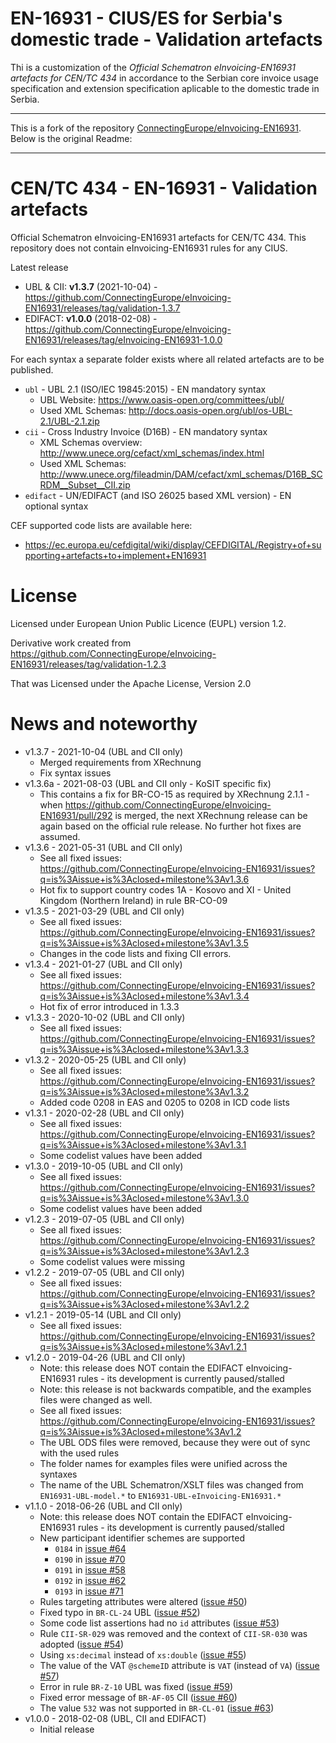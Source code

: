 # EN-16931 - CIUS/ES for Serbia's domestic trade - Validation artefacts

Thi is a customization of the *Official Schematron eInvoicing-EN16931 artefacts for CEN/TC 434* in accordance to the Serbian core invoice usage specification and extension specification aplicable to the domestic trade in Serbia.

---

This is a fork of the repository [ConnectingEurope/eInvoicing-EN16931](https://github.com/ConnectingEurope/eInvoicing-EN16931). Below is the original Readme:

---

# CEN/TC 434 - EN-16931 - Validation artefacts

Official Schematron eInvoicing-EN16931 artefacts for CEN/TC 434.
This repository does not contain eInvoicing-EN16931 rules for any CIUS.

Latest release
  * UBL & CII: **v1.3.7** (2021-10-04) - https://github.com/ConnectingEurope/eInvoicing-EN16931/releases/tag/validation-1.3.7
  * EDIFACT:   **v1.0.0** (2018-02-08) - https://github.com/ConnectingEurope/eInvoicing-EN16931/releases/tag/eInvoicing-EN16931-1.0.0

For each syntax a separate folder exists where all related artefacts are to be published.

* `ubl` - UBL 2.1 (ISO/IEC 19845:2015) - EN mandatory syntax
  * UBL Website: https://www.oasis-open.org/committees/ubl/
  * Used XML Schemas: http://docs.oasis-open.org/ubl/os-UBL-2.1/UBL-2.1.zip
* `cii` - Cross Industry Invoice (D16B) - EN mandatory syntax
  * XML Schemas overview: http://www.unece.org/cefact/xml_schemas/index.html
  * Used XML Schemas: http://www.unece.org/fileadmin/DAM/cefact/xml_schemas/D16B_SCRDM__Subset__CII.zip
* `edifact` - UN/EDIFACT (and ISO 26025 based XML version) - EN optional syntax

CEF supported code lists are available here:
 
* https://ec.europa.eu/cefdigital/wiki/display/CEFDIGITAL/Registry+of+supporting+artefacts+to+implement+EN16931

# License

Licensed under European Union Public Licence (EUPL) version 1.2.

Derivative work created from https://github.com/ConnectingEurope/eInvoicing-EN16931/releases/tag/validation-1.2.3 

That was Licensed under the Apache License, Version 2.0

# News and noteworthy

* v1.3.7 - 2021-10-04 (UBL and CII only)
    * Merged requirements from XRechnung
    * Fix syntax issues
* v1.3.6a - 2021-08-03 (UBL and CII only - KoSIT specific fix)
    * This contains a fix for BR-CO-15 as required by XRechnung 2.1.1 - when https://github.com/ConnectingEurope/eInvoicing-EN16931/pull/292 is merged, the next XRechnung release can be again based on the official rule release. No further hot fixes are assumed.
* v1.3.6 - 2021-05-31 (UBL and CII only)
    * See all fixed issues: https://github.com/ConnectingEurope/eInvoicing-EN16931/issues?q=is%3Aissue+is%3Aclosed+milestone%3Av1.3.6
    * Hot fix to support country codes 1A - Kosovo and XI - United Kingdom (Northern Ireland) in rule BR-CO-09
* v1.3.5 - 2021-03-29 (UBL and CII only)
    * See all fixed issues: https://github.com/ConnectingEurope/eInvoicing-EN16931/issues?q=is%3Aissue+is%3Aclosed+milestone%3Av1.3.5
    * Changes in the code lists and fixing CII errors.
* v1.3.4 - 2021-01-27 (UBL and CII only)
    * See all fixed issues: https://github.com/ConnectingEurope/eInvoicing-EN16931/issues?q=is%3Aissue+is%3Aclosed+milestone%3Av1.3.4
    * Hot fix of error introduced in 1.3.3
* v1.3.3 - 2020-10-02 (UBL and CII only)
    * See all fixed issues: https://github.com/ConnectingEurope/eInvoicing-EN16931/issues?q=is%3Aissue+is%3Aclosed+milestone%3Av1.3.3
* v1.3.2 - 2020-05-25 (UBL and CII only)
    * See all fixed issues: https://github.com/ConnectingEurope/eInvoicing-EN16931/issues?q=is%3Aissue+is%3Aclosed+milestone%3Av1.3.2
    * Added code 0208 in EAS and 0205 to 0208 in ICD code lists
* v1.3.1 - 2020-02-28 (UBL and CII only)
    * See all fixed issues: https://github.com/ConnectingEurope/eInvoicing-EN16931/issues?q=is%3Aissue+is%3Aclosed+milestone%3Av1.3.1
    * Some codelist values have been added
* v1.3.0 - 2019-10-05 (UBL and CII only)
    * See all fixed issues: https://github.com/ConnectingEurope/eInvoicing-EN16931/issues?q=is%3Aissue+is%3Aclosed+milestone%3Av1.3.0
    * Some codelist values have been added
* v1.2.3 - 2019-07-05 (UBL and CII only)
    * See all fixed issues: https://github.com/ConnectingEurope/eInvoicing-EN16931/issues?q=is%3Aissue+is%3Aclosed+milestone%3Av1.2.3
    * Some codelist values were missing
* v1.2.2 - 2019-07-05 (UBL and CII only)
    * See all fixed issues: https://github.com/ConnectingEurope/eInvoicing-EN16931/issues?q=is%3Aissue+is%3Aclosed+milestone%3Av1.2.2
* v1.2.1 - 2019-05-14 (UBL and CII only)
    * See all fixed issues: https://github.com/ConnectingEurope/eInvoicing-EN16931/issues?q=is%3Aissue+is%3Aclosed+milestone%3Av1.2.1
* v1.2.0 - 2019-04-26 (UBL and CII only)
    * Note: this release does NOT contain the EDIFACT eInvoicing-EN16931 rules - its development is currently paused/stalled
    * Note: this release is not backwards compatible, and the examples files were changed as well.
    * See all fixed issues: https://github.com/ConnectingEurope/eInvoicing-EN16931/issues?q=is%3Aissue+is%3Aclosed+milestone%3Av1.2
    * The UBL ODS files were removed, because they were out of sync with the used rules
    * The folder names for examples files were unified across the syntaxes
    * The name of the UBL Schematron/XSLT files was changed from `EN16931-UBL-model.*` to `EN16931-UBL-eInvoicing-EN16931.*`
* v1.1.0 - 2018-06-26 (UBL and CII only)
    * Note: this release does NOT contain the EDIFACT eInvoicing-EN16931 rules - its development is currently paused/stalled
    * New participant identifier schemes are supported
        * `0184` in [issue #64](https://github.com/ConnectingEurope/eInvoicing-EN16931/issues/64)
        * `0190` in [issue #70](https://github.com/ConnectingEurope/eInvoicing-EN16931/issues/70)
        * `0191` in [issue #58](https://github.com/ConnectingEurope/eInvoicing-EN16931/issues/58)
        * `0192` in [issue #62](https://github.com/ConnectingEurope/eInvoicing-EN16931/issues/62)
        * `0193` in [issue #71](https://github.com/ConnectingEurope/eInvoicing-EN16931/issues/71)
    * Rules targeting attributes were altered ([issue #50](https://github.com/ConnectingEurope/eInvoicing-EN16931/issues/50))
    * Fixed typo in `BR-CL-24` UBL ([issue #52](https://github.com/ConnectingEurope/eInvoicing-EN16931/issues/52))
    * Some code list assertions had no `id` attributes ([issue #53](https://github.com/ConnectingEurope/eInvoicing-EN16931/issues/53))
    * Rule `CII-SR-029` was removed and the context of `CII-SR-030` was adopted ([issue #54](https://github.com/ConnectingEurope/eInvoicing-EN16931/issues/54))
    * Using `xs:decimal` instead of `xs:double` ([issue #55](https://github.com/ConnectingEurope/eInvoicing-EN16931/issues/55))
    * The value of the VAT `@schemeID` attribute is `VAT` (instead of `VA`) ([issue #57](https://github.com/ConnectingEurope/eInvoicing-EN16931/issues/57))
    * Error in rule `BR-Z-10` UBL was fixed ([issue #59](https://github.com/ConnectingEurope/eInvoicing-EN16931/issues/59))
    * Fixed error message of `BR-AF-05` CII ([issue #60](https://github.com/ConnectingEurope/eInvoicing-EN16931/issues/60))
    * The value `532` was not supported in `BR-CL-01` ([issue #63](https://github.com/ConnectingEurope/eInvoicing-EN16931/issues/63))
* v1.0.0 - 2018-02-08 (UBL, CII and EDIFACT)
    * Initial release

